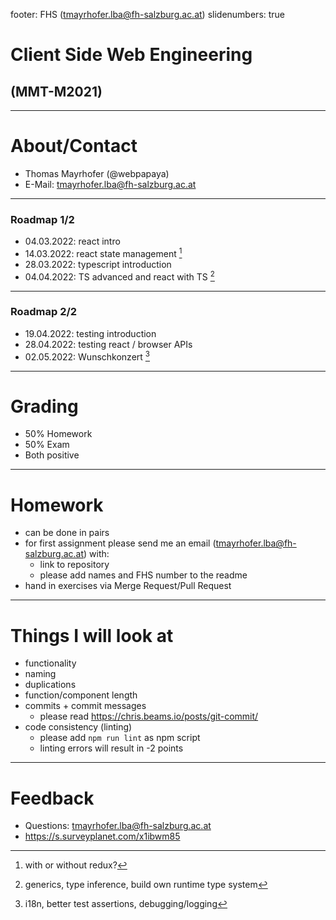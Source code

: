 footer: FHS (tmayrhofer.lba@fh-salzburg.ac.at)
slidenumbers: true

# Client Side Web Engineering

## (MMT-M2021)

---

# About/Contact

- Thomas Mayrhofer (@webpapaya)
- E-Mail: tmayrhofer.lba@fh-salzburg.ac.at

---

### Roadmap 1/2

- 04.03.2022: react intro
- 14.03.2022: react state management [^1]
- 28.03.2022: typescript introduction
- 04.04.2022: TS advanced and react with TS [^2]

---

### Roadmap 2/2

- 19.04.2022: testing introduction
- 28.04.2022: testing react / browser APIs
- 02.05.2022: Wunschkonzert [^3]

---

# Grading

- 50% Homework
- 50% Exam
- Both positive

---

# Homework

- can be done in pairs
- for first assignment please send me an email (tmayrhofer.lba@fh-salzburg.ac.at) with:
  - link to repository
  - please add names and FHS number to the readme
- hand in exercises via Merge Request/Pull Request

----

# Things I will look at

- functionality
- naming
- duplications
- function/component length
- commits + commit messages
  - please read <https://chris.beams.io/posts/git-commit/>
- code consistency (linting)
  - please add `npm run lint` as npm script
  - linting errors will result in -2 points

---

# Feedback

- Questions: tmayrhofer.lba@fh-salzburg.ac.at
- <https://s.surveyplanet.com/x1ibwm85>



[^1]: with or without redux?

[^2]: generics, type inference, build own runtime type system

[^3]: i18n, better test assertions, debugging/logging
